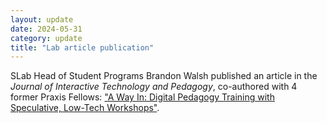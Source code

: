 ```yaml
---
layout: update
date: 2024-05-31
category: update
title: "Lab article publication"
---
```


SLab Head of Student Programs Brandon Walsh published an article in the *Journal of Interactive Technology and Pedagogy*, co-authored with 4 former Praxis Fellows: ["A Way In: Digital Pedagogy Training with Speculative, Low-Tech Workshops"](https://cuny.manifoldapp.org/read/a-way-in-digital-pedagogy-training-with-speculative-low-tech-workshops/section/d26fab6f-c473-489a-9516-a6e6f0c747a7).